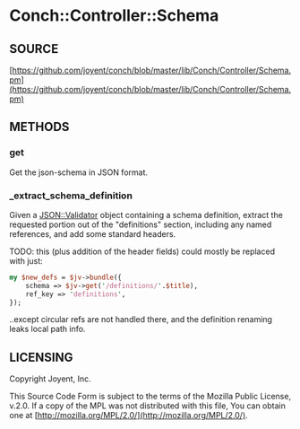 # Conch::Controller::Schema

## SOURCE

[https://github.com/joyent/conch/blob/master/lib/Conch/Controller/Schema.pm](https://github.com/joyent/conch/blob/master/lib/Conch/Controller/Schema.pm)

## METHODS

### get

Get the json-schema in JSON format.

### \_extract\_schema\_definition

Given a [JSON::Validator](https://metacpan.org/pod/JSON%3A%3AValidator) object containing a schema definition, extract the requested portion
out of the "definitions" section, including any named references, and add some standard
headers.

TODO: this (plus addition of the header fields) could mostly be replaced with just:

```perl
my $new_defs = $jv->bundle({
    schema => $jv->get('/definitions/'.$title),
    ref_key => 'definitions',
});
```

..except circular refs are not handled there, and the definition renaming leaks local path info.

## LICENSING

Copyright Joyent, Inc.

This Source Code Form is subject to the terms of the Mozilla Public License,
v.2.0. If a copy of the MPL was not distributed with this file, You can obtain
one at [http://mozilla.org/MPL/2.0/](http://mozilla.org/MPL/2.0/).
